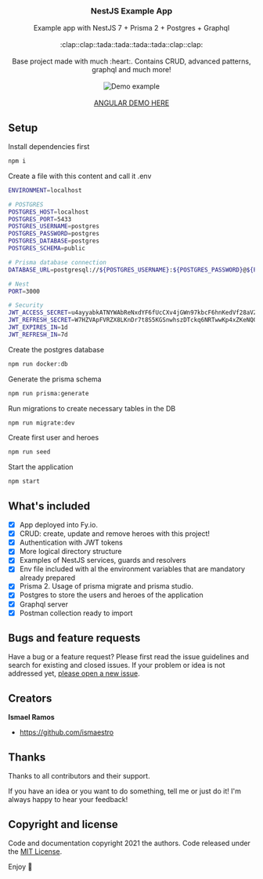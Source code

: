 <p align="center">
  <h3 align="center">NestJS Example App</h3>

  <p align="center">
    Example app with NestJS 7 + Prisma 2 + Postgres + Graphql
    <br>
    <br>
    :clap::clap::tada::tada::tada::tada::clap::clap:
    <br>
    <br>
    Base project made with much :heart:. Contains CRUD, advanced patterns, graphql and much more!
    <br>
    <br>
    <img src="https://media.giphy.com/media/BIql9p3KQWYdjq4Sxe/giphy.gif" alt="Demo example"/>
    <br>
    <br>
    <a href="https://angular-example-app.netlify.app/">ANGULAR DEMO HERE</a>
  </p>
</p>

## Setup

Install dependencies first

```bash
npm i
```

Create a file with this content and call it .env

```bash
ENVIRONMENT=localhost

# POSTGRES
POSTGRES_HOST=localhost
POSTGRES_PORT=5433
POSTGRES_USERNAME=postgres
POSTGRES_PASSWORD=postgres
POSTGRES_DATABASE=postgres
POSTGRES_SCHEMA=public

# Prisma database connection
DATABASE_URL=postgresql://${POSTGRES_USERNAME}:${POSTGRES_PASSWORD}@${POSTGRES_HOST}:${POSTGRES_PORT}/${POSTGRES_DATABASE}?schema=${POSTGRES_SCHEMA}&sslmode=prefer

# Nest
PORT=3000

# Security
JWT_ACCESS_SECRET=u4ayyabkATNYWAbReNxdYF6fUcCXv4jGWn97kbcF6hnKedVf28aVZ9BEVVN6KxaUnwhWBnqzhNs7WBCDqXzSThY8fLrbGb7gxaejRBLCGDAJzU58549Tkr9a9avscJbQ33wNxa3EJhb2BwyGAkQLdNwc4Dp5BUJYhy8ewJKQGaJ35GtKA8JUDVqPbLC4HyAqNSVvH6jEXuAXCqYmU8xkdQMNmX5XBXM45b57VC78U74Dn3YB4swpy7jeSvM6fWwj
JWT_REFRESH_SECRET=W7HZVApFVRZX8LKnDr7t8S5KGSnwhszDTckq6NRTwwKp4xZKeNQQrykRTUzXRFAdudyz9rsXv5Dk43NT2cYGHKpHHXyE8dNg6nZM9v4tnz76Kz7XgnnmEm34z6cGwhQ6wGUwaHhMteKPafztZxKBbtChWdH2QKfDpR2yGfnWfTr3feACyejUKjv4a2XdPdLgaABykrcVDPh8RVkRqHNds3ACsQg5mfFdFZg9twkZUVaj2FJMGSsDNyESjpj2vhYp
JWT_EXPIRES_IN=1d
JWT_REFRESH_IN=7d
```

Create the postgres database

```bash
npm run docker:db
```

Generate the prisma schema

```bash
npm run prisma:generate
```

Run migrations to create necessary tables in the DB

```bash
npm run migrate:dev
```

Create first user and heroes

```bash
npm run seed
```

Start the application

```bash
npm start
```

## What's included

- [x] App deployed into Fy.io.
- [x] CRUD: create, update and remove heroes with this project!
- [x] Authentication with JWT tokens
- [x] More logical directory structure
- [x] Examples of NestJS services, guards and resolvers
- [x] Env file included with al the environment variables that are mandatory already prepared
- [x] Prisma 2. Usage of prisma migrate and prisma studio.
- [x] Postgres to store the users and heroes of the application
- [x] Graphql server
- [x] Postman collection ready to import

## Bugs and feature requests

Have a bug or a feature request? Please first read the issue guidelines and search for existing and
closed issues. If your problem or idea is not addressed yet,
[please open a new issue](https://github.com/Ismaestro/nestjs-example-app/issues/new).

## Creators

**Ismael Ramos**

- <https://github.com/ismaestro>

## Thanks

Thanks to all contributors and their support.

If you have an idea or you want to do something, tell me or just do it! I'm always happy to hear
your feedback!

## Copyright and license

Code and documentation copyright 2021 the authors. Code released under the
[MIT License](https://github.com/Ismaestro/angular-example-app/blob/master/LICENSE).

Enjoy :metal:
